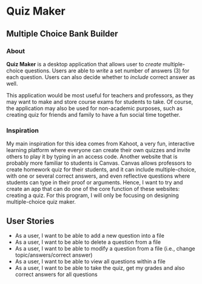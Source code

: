 # Quiz Maker

## Multiple Choice Bank Builder

### About

**Quiz Maker** is a desktop application that allows user to
*create* multiple-choice questions. Users are able to *write*
a set number of answers (3) for each question. Users can also decide whether to *include* correct answer as well.

This application would be most useful for teachers and professors, as they may want to make and store course exams for
students to take. Of course, the application may also be used for non-academic purposes, such as creating quiz for
friends and family to have a fun social time together.

### Inspiration

My main inspiration for this idea comes from Kahoot, a very fun, interactive learning platform where everyone can create
their own quizzes and invite others to play it by typing in an access code. Another website that is probably more
familiar to students is Canvas. Canvas allows professors to create homework quiz for their students, and it can include
multiple-choice, with one or several correct answers, and even reflective questions where students can type in their
proof or arguments. Hence, I want to try and create an app that can do one of the core function of these websites:
creating a quiz. For this program, I will only be focusing on designing multiple-choice quiz maker.

## User Stories

- As a user, I want to be able to add a new question into a file
- As a user, I want to be able to delete a question from a file
- As a user, I want to be able to modify a question from a file (i.e., change topic/answers/correct answer)
- As a user, I want to be able to view all questions within a file
- As a user, I want to be able to take the quiz, get my grades and also correct answers for all questions
